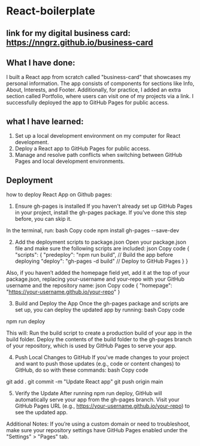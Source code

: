 # React-boilerplate

## link for my digital business card: https://nngrz.github.io/business-card

## What I have done:
I built a React app from scratch called "business-card" that showcases my personal information. The app consists of components for sections like Info, About, Interests, and Footer. Additionally, for practice, I added an extra section called Portfolio, where users can visit one of my projects via a link. I successfully deployed the app to GitHub Pages for public access.

## what I have learned:
1. Set up a local development environment on my computer for React development.
2. Deploy a React app to GitHub Pages for public access.
3. Manage and resolve path conflicts when switching between GitHub Pages and local development environments.

## Deployment
how to deploy React App on Github pages:
1. Ensure gh-pages is installed
If you haven't already set up GitHub Pages in your project, install the gh-pages package. If you've done this step before, you can skip it.

In the terminal, run:
bash
Copy code
npm install gh-pages --save-dev

2. Add the deployment scripts to package.json
Open your package.json file and make sure the following scripts are included:
json
Copy code
{
  "scripts": {
    "predeploy": "npm run build", // Build the app before deploying
    "deploy": "gh-pages -d build" // Deploy to GitHub Pages
  }
}

Also, if you haven’t added the homepage field yet, add it at the top of your package.json, replacing your-username and your-repo with your GitHub username and the repository name:
json
Copy code
{
  "homepage": "https://your-username.github.io/your-repo"
}

3. Build and Deploy the App
Once the gh-pages package and scripts are set up, you can deploy the updated app by running:
bash
Copy code

npm run deploy

This will:
Run the build script to create a production build of your app in the build folder.
Deploy the contents of the build folder to the gh-pages branch of your repository, which is used by GitHub Pages to serve your app.

4. Push Local Changes to GitHub
If you've made changes to your project and want to push those updates (e.g., code or content changes) to GitHub, do so with these commands:
bash
Copy code

git add .
git commit -m "Update React app"
git push origin main

5. Verify the Update
After running npm run deploy, GitHub will automatically serve your app from the gh-pages branch. Visit your GitHub Pages URL (e.g., https://your-username.github.io/your-repo) to see the updated app.

Additional Notes:
If you’re using a custom domain or need to troubleshoot, make sure your repository settings have GitHub Pages enabled under the "Settings" > "Pages" tab.